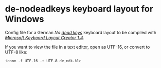 # de-nodeadkeys keyboard layout for Windows

Config file for a German *No [dead keys](https://en.wikipedia.org/wiki/Dead_key)* keyboard layout to be
compiled with *[Microsoft Keyboard Layout Creator 1.4](https://www.microsoft.com/en-us/download/details.aspx?id=102134)*.

If you want to view the file in a text editor, open as UTF-16,
or convert to UTF-8 like:

```
iconv -f UTF-16 -t UTF-8 de_ndk.klc
```
